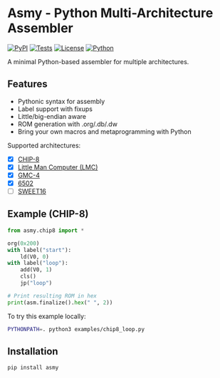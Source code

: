 # Asmy - Python Multi-Architecture Assembler

[![PyPI](https://img.shields.io/pypi/v/asmy)](https://pypi.org/project/asmy/)
[![Tests](https://github.com/zserge/asmy/actions/workflows/test.yml/badge.svg)](https://github.com/zserge/asmy/actions)
[![License](https://img.shields.io/github/license/zserge/asmy)](LICENSE)
[![Python](https://img.shields.io/pypi/pyversions/asmy)](https://pypi.org/project/asmy/)

A minimal Python-based assembler for multiple architectures.

## Features

- Pythonic syntax for assembly
- Label support with fixups
- Little/big-endian aware
- ROM generation with .org/.db/.dw
- Bring your own macros and metaprogramming with Python

Supported architectures:

- [x] [CHIP-8](https://en.wikipedia.org/wiki/CHIP-8)
- [x] [Little Man Computer (LMC)](https://en.wikipedia.org/wiki/Little_man_computer)
- [x] [GMC-4](https://en.wikipedia.org/wiki/GMC-4)
- [x] [6502](https://en.wikipedia.org/wiki/MOS_Technology_6502)
- [ ] [SWEET16](https://en.wikipedia.org/wiki/SWEET16)

## Example (CHIP-8)

```python
from asmy.chip8 import *

org(0x200)
with label("start"):
    ld(V0, 0)
with label("loop"):
    add(V0, 1)
    cls()
    jp("loop")

# Print resulting ROM in hex
print(asm.finalize().hex(" ", 2))
```

To try this example locally:

```bash
PYTHONPATH=. python3 examples/chip8_loop.py
```

## Installation

```bash
pip install asmy
```
